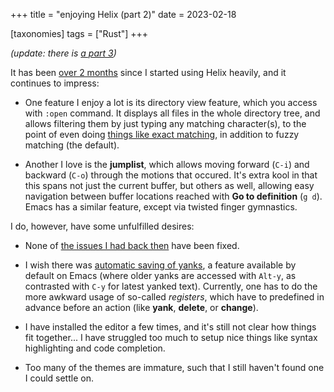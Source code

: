 +++
title = "enjoying Helix (part 2)"
date = 2023-02-18

[taxonomies]
tags = ["Rust"]
+++

_(update: there is [a part 3])_

It has been [over 2 months] since I started using Helix heavily,
and it continues to impress:

- One feature I enjoy a lot is its directory view feature,
  which you access with `:open` command.
  It displays all files in the whole directory tree,
  and allows filtering them by just typing any matching character(s),
  to the point of even doing [things like exact matching],
  in addition to fuzzy matching (the default).

- Another I love is the __jumplist__,
  which allows moving forward (`C-i`) and backward (`C-o`) through the motions that occured.
  It's extra kool in that this spans not just the current buffer,
  but others as well,
  allowing easy navigation between buffer locations reached with __Go to definition__ (`g d`).
  Emacs has a similar feature, except via twisted finger gymnastics.

I do, however, have some unfulfilled desires:

- None of [the issues I had back then][over 2 months] have been fixed.

- I wish there was [automatic saving of yanks],
  a feature available by default on Emacs
  (where older yanks are accessed with `Alt-y`, as contrasted with `C-y` for latest yanked text).
  Currently, one has to do the more awkward usage of so-called _registers_,
  which have to predefined in advance before an action (like __yank__, __delete__, or __change__).

- I have installed the editor a few times,
  and it's still not clear how things fit together...
  I have struggled too much to setup nice things like syntax highlighting and code completion.

- Too many of the themes are immature, such that I still haven't found one I could settle on.

[over 2 months]: @/enjoying-helix.md
[things like exact matching]: https://github.com/helix-editor/helix/pull/5114
[automatic saving of yanks]: https://github.com/helix-editor/helix/issues/5783
[a part 3]: @/enjoying-helix-part-3.md
